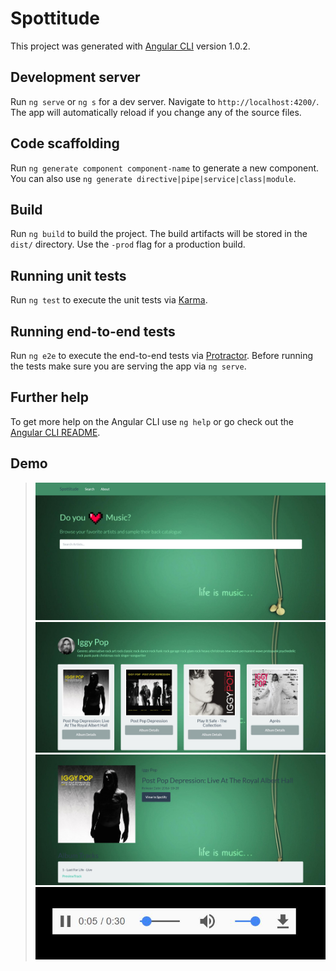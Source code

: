 # Spottitude

This project was generated with [Angular CLI](https://github.com/angular/angular-cli) version 1.0.2.

## Development server

Run `ng serve` or `ng s` for a dev server. Navigate to `http://localhost:4200/`. The app will automatically reload if you change any of the source files.

## Code scaffolding

Run `ng generate component component-name` to generate a new component. You can also use `ng generate directive|pipe|service|class|module`.

## Build

Run `ng build` to build the project. The build artifacts will be stored in the `dist/` directory. Use the `-prod` flag for a production build.

## Running unit tests

Run `ng test` to execute the unit tests via [Karma](https://karma-runner.github.io).

## Running end-to-end tests

Run `ng e2e` to execute the end-to-end tests via [Protractor](http://www.protractortest.org/).
Before running the tests make sure you are serving the app via `ng serve`.

## Further help

To get more help on the Angular CLI use `ng help` or go check out the [Angular CLI README](https://github.com/angular/angular-cli/blob/master/README.md).

## Demo
>![sapttitude](https://github.com/ignasgri/AngularTwoSpottitude/blob/master/src/assets/images/spot.JPG)
>![artist](https://github.com/ignasgri/AngularTwoSpottitude/blob/master/src/assets/images/iggy.JPG)
>![album](https://github.com/ignasgri/AngularTwoSpottitude/blob/master/src/assets/images/album.JPG)
>![play](https://github.com/ignasgri/AngularTwoSpottitude/blob/master/src/assets/images/play.JPG)
>
>

